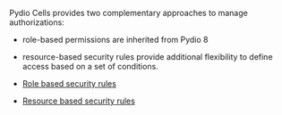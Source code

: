 
Pydio Cells provides two complementary approaches to manage authorizations:

- role-based permissions are inherited from Pydio 8
- resource-based security rules provide additional flexibility to define access based on a set of conditions.

- [Role based security rules](../role-based-security-rules/)
- [Resource based security rules](../resource-based-security-rules/)
